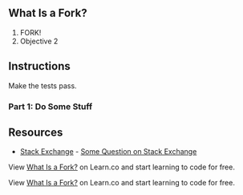 ## What Is a Fork?

1. FORK!
2. Objective 2

## Instructions

Make the tests pass.

### Part 1: Do Some Stuff

## Resources

* [Stack Exchange](http://www.stackexchange.com) - [Some Question on Stack Exchange](http://www.stackexchange.com/questions/123)

<p class='util--hide'>View <a href='https://learn.co/lessons/what-is-a-fork'>What Is a Fork?</a> on Learn.co and start learning to code for free.</p>

<p class='util--hide'>View <a href='https://learn.co/lessons/what-is-a-fork'>What Is a Fork?</a> on Learn.co and start learning to code for free.</p>
